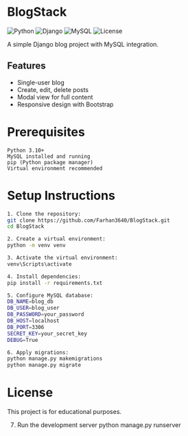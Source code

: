 # BlogStack
![Python](https://img.shields.io/badge/Python-3.10+-blue?style=flat-square)
![Django](https://img.shields.io/badge/Django-5.2.5-green?style=flat-square)
![MySQL](https://img.shields.io/badge/MySQL-8.0-blue?style=flat-square)
![License](https://img.shields.io/badge/License-Educational-orange?style=flat-square)

A simple Django blog project with MySQL integration.

## Features
- Single-user blog
- Create, edit, delete posts
- Modal view for full content
- Responsive design with Bootstrap

# Prerequisites
```
Python 3.10+
MySQL installed and running
pip (Python package manager)
Virtual environment recommended
```

# Setup Instructions
```bash
1. Clone the repository:
git clone https://github.com/Farhan3640/BlogStack.git
cd BlogStack

2. Create a virtual environment:
python -m venv venv

3. Activate the virtual environment:
venv\Scripts\activate

4. Install dependencies:
pip install -r requirements.txt

5. Configure MySQL database:
DB_NAME=blog_db
DB_USER=blog_user
DB_PASSWORD=your_password
DB_HOST=localhost
DB_PORT=3306
SECRET_KEY=your_secret_key
DEBUG=True

6. Apply migrations:
python manage.py makemigrations
python manage.py migrate
```

# License
This project is for educational purposes.

7. Run the development server
python manage.py runserver
